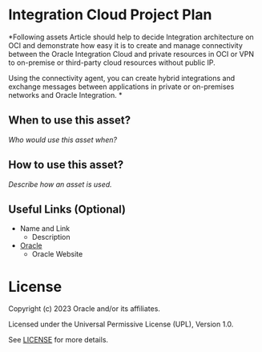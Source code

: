 # Integration Cloud Project Plan

*Following assets Article should help to decide Integration architecture on OCI and demonstrate how easy it is to create and manage connectivity between the Oracle Integration Cloud and private resources in OCI or VPN to on-premise or third-party cloud resources without public IP.

Using the connectivity agent, you can create hybrid integrations and exchange messages between applications in private or on-premises networks and Oracle Integration. *

## When to use this asset?

*Who would use this asset when?*

## How to use this asset?

*Describe how an asset is used.*

## Useful Links (Optional)

- Name and Link
    - Description
- [Oracle](https://www.oracle.com)
    - Oracle Website

# License

Copyright (c) 2023 Oracle and/or its affiliates.

Licensed under the Universal Permissive License (UPL), Version 1.0.

See [LICENSE](https://github.com/oracle-devrel/technology-engineering/blob/folder-structure/LICENSE) for more details.
